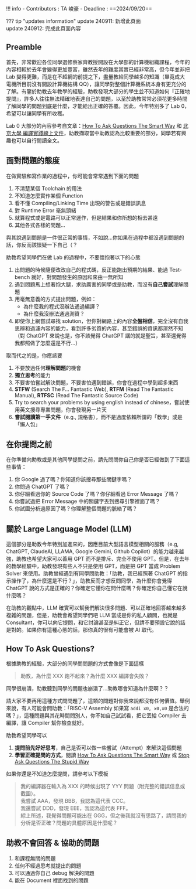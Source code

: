 !!! info
    - Contributors : TA 峻豪
    - Deadline : ==2024/09/20==

??? tip "updates information"
    update 240911: 新增此頁面  
    update 240912: 完成此頁面內容  

## Preamble

首先，非常歡迎各位同學選修蔡家齊教授開設在大學部的計算機組織課程，今年的內容相較於去年會變得更加豐富，雖然去年的難度其實已經非常高，但今年並非把 Lab 變得更難，而是在不超綱的前提之下，盡量教給同學越多的知識（畢竟成大電機所目前沒有開設計算機結構 QQ），讓同學對整個計算機系統本身有更充分的了解。有鑒於助教去年教學的經驗，助教發現大部分的學生並不知道如何『正確地提問』，許多人往往無法精確地表達自己的問題，以至於助教常常必須花更多時間了解同學的問題到底是什麼，才能給出正確的答覆。因此，今年特別多了 Lab 0，希望可以讓同學有所收穫。

Lab 0 大部分的內容參考自文章：[How To Ask Questions The Smart Way](https://github.com/ryanhanwu/How-To-Ask-Questions-The-Smart-Way) 和 [北京大學 編譯實踐線上文件](https://pku-minic.github.io/online-doc/#/preface/facing-problems)，助教擷取當中助教認為比較重要的部分，同學若有興趣也可以自行閱讀全文。

## 面對問題的態度

在做實驗和寫作業的過程中，你可能會常常遇到下面的問題

1. 不清楚某個 Toolchain 的用法
2. 不知道怎麼實作某個 Function
3. 看不懂 Compiling/Linking Time 出現的警告或是錯誤訊息
4. 對 Runtime Error 毫無頭緒
5. 就算程式或是電路可以正常運作，但是結果和你所想的相去甚遠
6. 其他各式各樣的問題...

與其說遇到問題是一件很正常的事情，不如說...你如果在過程中都沒遇到問題的話，你反而該懷疑一下自己（？

助教希望同學們在做 Lab 的過程中，不要懷抱著以下的心態

1. 出問題的時候隨便改改自己的程式碼，反正能跑出預期的結果、能過 Test-bench 就好，對問題發生的原因和來由一無所知
2. 遇到問題馬上想著抱大腿，求助厲害的同學或是助教，而沒有**自己嘗試**理解問題
3. 用毫無意義的方式提出問題，例如：
    - 為什麼我的程式沒辦法通過編譯？
    - 為什麼我沒辦法通過測資？
4. 即使你上網嘗試尋找 solution，但你對網路上的內容**全盤相信**，完全沒有自我思辨和過濾內容的能力，看到許多劣質的內容，甚至錯誤的資訊都渾然不知（對 ChatGPT 來說也是，你不該覺得 ChatGPT 講的就是聖旨，甚至還覺得我都照做了怎麼還是不行...）

取而代之的是，你應該要

1. 不要放過任何**理解問題**的機會
2. **獨立思考**的能力
3. 不要害怕嘗試解決問題，不要害怕遇到錯誤，你會在過程中學到超多東西
4. **STFW** (Search The F… Fantastic Web), **RTFM** (Read The Fantastic Manual), **RTFSC** (Read The Fantastic Source Code)
5. Try to search your problems by using english instead of chinese，嘗試使用英文搜尋專業問題，你會發現另一片天
6. **嘗試閱讀第一手文件**（e.g., 規格書），而不是過度依賴所謂的「教學」或是「懶人包」

## 在你提問之前

在你準備向助教或是其他同學提問之前，請先問問你自己你是否已經做到了下面這些事情：

1. 你 Google 過了嗎？你知道你該搜尋那些關鍵字嗎？
2. 你問過 ChatGPT 了嗎？
3. 你仔細看過你的 Source Code 了嗎？你仔細看過 Error Message 了嗎？
4. 你嘗試過把 Error Message 中的關鍵字丟到搜尋引擎裡面了嗎？
5. 你試圖分析過原因了嗎？你理解整個問題的脈絡了嗎？

## 關於 Large Language Model (LLM)

這個部分是助教今年特別加進來的，因應目前大型語言模型相關的服務（e.g, ChatGPT, ClaudeAI, LLAMA, Google Gemini, Github Copilot）的能力越來越強，助教也希望大家可以善用 GPT 而不是排斥、完全不使用 GPT。但是，在去年的教學經驗中，助教發現有些人不只是使用 GPT，而是把 GPT 當成 Problem Solver 來使用。助教曾經遇到有同學問助教：「助教，我已經照著 ChatGPT 的指示操作了，為什麼還是不行？」，助教反而才想反問同學，為什麼你會覺得 ChatGPT 說的方式是正確的？你確定它懂你在問什麼嗎？你確定你自己懂它在說什麼嗎？

在助教的觀點中，LLM 確實可以幫我們解決很多問題、可以正確地回答越來越多複雜的問題，但是，助教會希望同學們吧 LLM 當成是你的私人顧問，也就是 Consultant，你可以向它提問，和它討論甚至是糾正它，但請不要預設它說的話是對的。如果你有這種心態的話，那你真的很有可能會被 AI 取代。

## How To Ask Questions?

根據助教的經驗，大部分的同學問問題的方式會像是下面這樣

> 助教，為什麼 XXX 跑不起來？為什麼 XXX 編譯會失敗？

同學很崩潰，助教聽到同學的問題也崩潰了...助教哪會知道為什麼啊？？

請大家不要再用這種方式問問題了，這類的問題對你我來說都沒有任何價值。舉例來說，有人可能會問助教：「RISC-V Assembly 如果寫 `addi x0, x0,x0` 是合法的嗎？」，這種問題與其花時間問別人，你不如自己試試看，把它丟給 Compiler 去編譯，讓 Compiler 幫你檢查就好。

助教希望同學可以

1. **提問前先好好思考**，自己是否可以做一些嘗試（Attempt）來解決這個問題
2. **學習正確提問的方式**，閱讀 [How To Ask Questions The Smart Way](https://github.com/ryanhanwu/How-To-Ask-Questions-The-Smart-Way) 或 [Stop Ask Questions The Stupid Way](https://github.com/tangx/Stop-Ask-Questions-The-Stupid-Ways/blob/master/README.md)

如果你還是不知道怎麼提問，請參考以下模板

> 我的編譯器在輸入為 XXX 的時候出現了 YYY 問題（附完整的錯誤信息或截圖）。  
> 我嘗試 AAA，發現 BBB，我認為這代表 CCC。  
> 我還嘗試 DDD，發現 EEE，我認為這代表 FFF。  
> 綜上所述，我覺得問題可能出在 GGG，但之後我就沒有思路了，請問我的分析是否正確？問題的具體原因是什麼呢？

## 助教不會回答 & 協助的問題

1. 和課程無關的問題
2. 任何不經過思考就提出的問題
3. 可以通過你自己 debug 解決的問題
4. 能在 Document 裡面找到的問題
